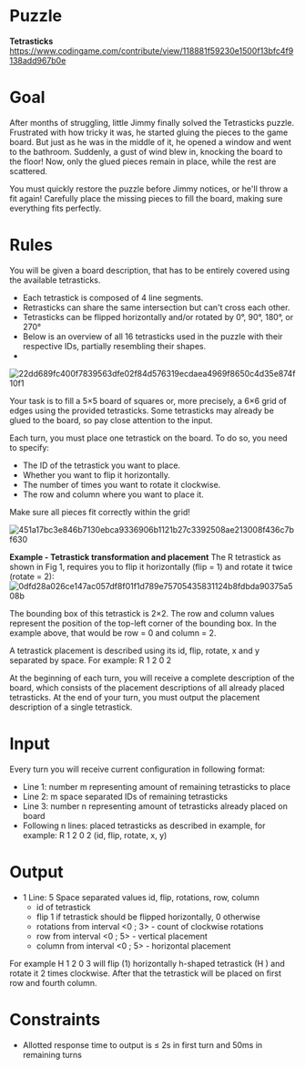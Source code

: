 # Puzzle
**Tetrasticks** https://www.codingame.com/contribute/view/118881f59230e1500f13bfc4f9138add967b0e

# Goal
After months of struggling, little Jimmy finally solved the Tetrasticks puzzle. Frustrated with how tricky it was, he started gluing the pieces to the game board. But just as he was in the middle of it, he opened a window and went to the bathroom. Suddenly, a gust of wind blew in, knocking the board to the floor! Now, only the glued pieces remain in place, while the rest are scattered.

You must quickly restore the puzzle before Jimmy notices, or he'll throw a fit again! Carefully place the missing pieces to fill the board, making sure everything fits perfectly.

# Rules
You will be given a board description, that has to be entirely covered using the available tetrasticks.  

* Each tetrastick is composed of 4 line segments.
* Retrasticks can share the same intersection but can't cross each other.
* Tetrasticks can be flipped horizontally and/or rotated by 0°, 90°, 180°, or 270°
* Below is an overview of all 16 tetrasticks used in the puzzle with their respective IDs, partially resembling their shapes.
* 
![22dd689fc400f7839563dfe02f84d576319ecdaea4969f8650c4d35e874f10f1](https://github.com/user-attachments/assets/f06dd79d-66aa-434b-ae4e-ec726ad3f076)

Your task is to fill a 5×5 board of squares or, more precisely, a 6×6 grid of edges using the provided tetrasticks. Some tetrasticks may already be glued to the board, so pay close attention to the input.

Each turn, you must place one tetrastick on the board. To do so, you need to specify:  
* The ID of the tetrastick you want to place.
* Whether you want to flip it horizontally.
* The number of times you want to rotate it clockwise.
* The row and column where you want to place it.

Make sure all pieces fit correctly within the grid! 

![451a17bc3e846b7130ebca9336906b1121b27c3392508ae213008f436c7bf630](https://github.com/user-attachments/assets/09d58d91-2ed7-4e61-8a83-6c1654ef26ba)

**Example - Tetrastick transformation and placement**
The R tetrastick as shown in Fig 1, requires you to flip it horizontally (flip = 1) and rotate it twice (rotate = 2): 
![0dfd28a026ce147ac057df8f01f1d789e75705435831124b8fdbda90375a508b](https://github.com/user-attachments/assets/48b68431-8ea1-4f09-8b22-ead737177e4a)

The bounding box of this tetrastick is 2×2. The row and column values represent the position of the top-left corner of the bounding box. In the example above, that would be row = 0 and column = 2.

A tetrastick placement is described using its id, flip, rotate, x and y separated by space. For example: R 1 2 0 2

At the beginning of each turn, you will receive a complete description of the board, which consists of the placement descriptions of all already placed tetrasticks. At the end of your turn, you must output the placement description of a single tetrastick. 

# Input
Every turn you will receive current configuration in following format:  
* Line 1: number m representing amount of remaining tetrasticks to place
* Line 2: m space separated IDs of remaining tetrasticks
* Line 3: number n representing amount of tetrasticks already placed on board
* Following n lines: placed tetrasticks as described in example, for example: R 1 2 0 2 (id, flip, rotate, x, y)
  
# Output
* 1 Line: 5 Space separated values id, flip, rotations, row, column
    * id of tetrastick
    * flip 1 if tetrastick should be flipped horizontally, 0 otherwise
    * rotations from interval <0 ; 3> - count of clockwise rotations
    * row from interval <0 ; 5> - vertical placement
    * column from interval <0 ; 5> - horizontal placement

For example H 1 2 0 3 will flip (1) horizontally h-shaped tetrastick (H ) and rotate it 2 times clockwise. After that the tetrastick will be placed on first row and fourth column.

# Constraints
* Allotted response time to output is ≤ 2s in first turn and 50ms in remaining turns
